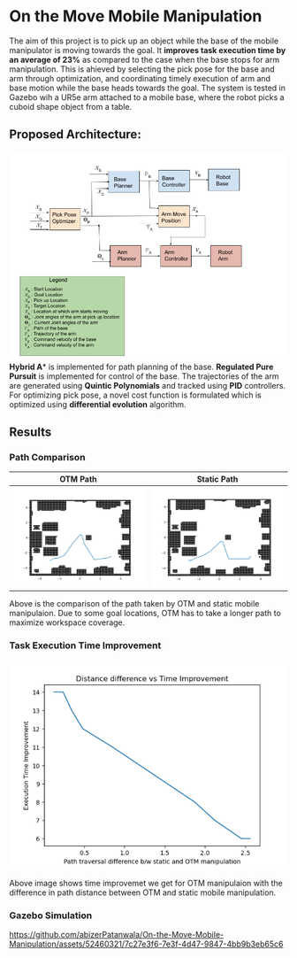 # On the Move Mobile Manipulation
The aim of this project is to pick up an object while the base of the mobile manipulator is moving towards the goal. It **improves task execution time by an average of 23%** as compared to the case when the base stops for arm manipulation. This is ahieved by selecting the pick pose for the base and arm through optimization, and coordinating timely execution of arm and base motion while the base heads towards the goal. The system is tested in Gazebo wih a UR5e arm attached to a mobile base, where the robot picks a cuboid shape object from a table.   

## Proposed Architecture:
![OTM Architecture](/results/OTM_architecture.png) 
**Hybrid A*** is implemented for path planning of the base. **Regulated Pure Pursuit** is implemented for control of the base. The trajectories of the arm are generated using **Quintic Polynomials** and tracked using **PID** controllers. For optimizing pick pose, a novel cost function is formulated which is optimized using **differential evolution** algorithm. 

## Results
### Path Comparison
OTM Path            |  Static Path
:-------------------------:|:-------------------------:
![OTM Path](results/OTM_static_comparison/OTM_path.png)  |  ![Static Path](results/OTM_static_comparison/static_path.png)

Above is the comparison of the path taken by OTM and static mobile manipulaion. Due to some goal locations, OTM has to take a longer path to maximize workspace coverage.

### Task Execution Time Improvement
![OTM Path](results/execution_time_improvement.png)

Above image shows time improvemet we get for OTM manipulaion with the difference in path distance between OTM and static mobile manipulation. 

### Gazebo Simulation

https://github.com/abizerPatanwala/On-the-Move-Mobile-Manipulation/assets/52460321/7c27e3f6-7e3f-4d47-9847-4bb9b3eb65c6

